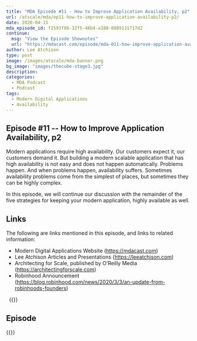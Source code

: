 ```yaml
---
title: "MDA Episode #11 - How to Improve Application Availability, p2"
url: /atscale/mda/ep11-how-to-improve-application-availability-p2/
date: 2020-04-15
mda_episode_id: f2593f86-32f5-46b4-a380-0889131717d2
continue:
  msg: "View the Episode Shownotes"
  url: "https://mdacast.com/episode/mda-011-how-improve-application-availability-p1"
author: Lee Atchison
type: post
image: /images/atscale/mda-banner.png
bg_image: "images/thecube-stage3.jpg"
description: 
categories:
  - MDA Podcast
  - Podcast
tags:
  - Modern Digital Applications
  - Availability
---
```


## Episode #11 -- How to Improve Application Availability, p2

Modern applications require high availability. Our customers expect it, our customers demand it. But building a modern scalable application that has high availability is not easy and does not happen automatically. Problems happen. And when problems happen, availability suffers. Sometimes availability problems come from the simplest of places, but sometimes they can be highly complex.

In this episode, we will continue our discussion with the remainder of the five strategies for keeping your modern application, highly available as well.

## Links

The following are links mentioned in this episode, and links to related information:

* Modern Digital Applications Website (https://mdacast.com)
* Lee Atchison Articles and Presentations (https://leeatchison.com)
* Architecting for Scale, published by O’Reilly Media (https://architectingforscale.com)
* Robinhood Announcement (https://blog.robinhood.com/news/2020/3/3/an-update-from-robinhoods-founders)

&nbsp;
{{<mdasubscribe>}}

## Episode

{{<captivate>}}

